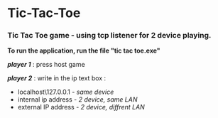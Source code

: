 # Tic-Tac-Toe

### Tic Tac Toe game - using tcp listener for 2 device playing.

**To run the application, run the file "tic tac toe.exe"**

***player 1*** : press host game

***player 2*** : write in the ip text box : <br/>
* localhost\127.0.0.1 - *same device* <br/>
* internal ip address - *2 device, same LAN* <br/>
* external IP address - *2 device, diffrent LAN*
